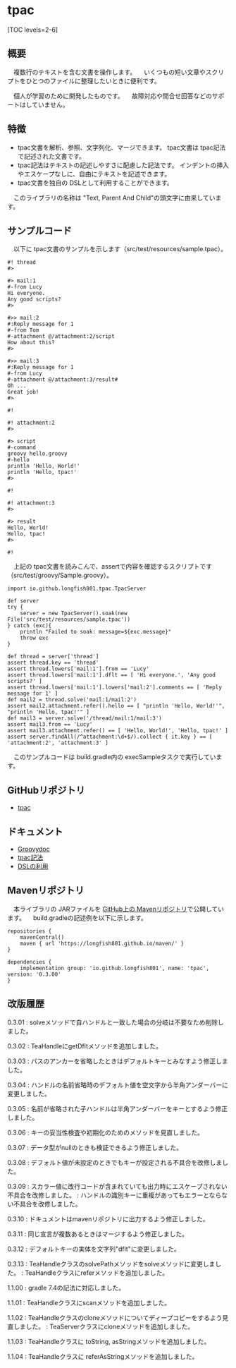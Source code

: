 # tpac

[TOC levels=2-6]

## 概要

　複数行のテキストを含む文書を操作します。
　いくつもの短い文章やスクリプトをひとつのファイルに整理したいときに便利です。

　個人が学習のために開発したものです。
　故障対応や問合せ回答などのサポートはしていません。

## 特徴

* tpac文書を解析、参照、文字列化、マージできます。
  tpac文書は tpac記法で記述された文書です。
* tpac記法はテキストの記述しやすさに配慮した記法です。
  インデントの挿入やエスケープなしに、自由にテキストを記述できます。
* tpac文書を独自の DSLとして利用することができます。

　このライブラリの名称は "Text, Parent And Child"の頭文字に由来しています。

## サンプルコード

　以下に tpac文書のサンプルを示します（src/test/resources/sample.tpac）。

```
#! thread
#>

#> mail:1
#-from Lucy
Hi everyone.
Any good scripts?
#>

#>> mail:2
#:Reply message for 1
#-from Tom
#-attachment @/attachment:2/script
How about this?
#>

#>> mail:3
#:Reply message for 1
#-from Lucy
#-attachment @/attachment:3/result#
Oh ...
Great job!
#>

#!

#! attachment:2
#>

#> script
#-command
groovy hello.groovy
#-hello
println 'Hello, World!'
println 'Hello, tpac!'
#>

#!

#! attachment:3
#>

#> result
Hello, World!
Hello, tpac!
#>

#!
```

　上記の tpac文書を読みこんで、assertで内容を確認するスクリプトです（src/test/groovy/Sample.groovy）。

```
import io.github.longfish801.tpac.TpacServer

def server
try {
	server = new TpacServer().soak(new File('src/test/resources/sample.tpac'))
} catch (exc){
	println "Failed to soak: message=${exc.message}"
	throw exc
}

def thread = server['thread']
assert thread.key == 'thread'
assert thread.lowers['mail:1'].from == 'Lucy'
assert thread.lowers['mail:1'].dflt == [ 'Hi everyone.', 'Any good scripts?' ]
assert thread.lowers['mail:1'].lowers['mail:2'].comments == [ 'Reply message for 1' ]
def mail2 = thread.solve('mail:1/mail:2')
assert mail2.attachment.refer().hello == [ "println 'Hello, World!'", "println 'Hello, tpac!'" ]
def mail3 = server.solve('/thread/mail:1/mail:3')
assert mail3.from == 'Lucy'
assert mail3.attachment.refer() == [ 'Hello, World!', 'Hello, tpac!' ]
assert server.findAll(/^attachment:\d+$/).collect { it.key } == [ 'attachment:2', 'attachment:3' ]
```

　このサンプルコードは build.gradle内の execSampleタスクで実行しています。

## GitHubリポジトリ

* [tpac](https://github.com/longfish801/tpac)

## ドキュメント

* [Groovydoc](groovydoc/)
* [tpac記法](notation.html)
* [DSLの利用](dsl.html)

## Mavenリポジトリ

　本ライブラリの JARファイルを [GitHub上の Mavenリポジトリ](https://github.com/longfish801/maven)で公開しています。
　build.gradleの記述例を以下に示します。

```
repositories {
	mavenCentral()
	maven { url 'https://longfish801.github.io/maven/' }
}

dependencies {
	implementation group: 'io.github.longfish801', name: 'tpac', version: '0.3.00'
}
```

## 改版履歴

0.3.01
: solveメソッドで自ハンドルと一致した場合の分岐は不要なため削除しました。

0.3.02
: TeaHandleにgetDfltメソッドを追加しました。

0.3.03
: パスのアンカーを省略したときはデフォルトキーとみなすよう修正しました。

0.3.04
: ハンドルの名前省略時のデフォルト値を空文字から半角アンダーバーに変更しました。

0.3.05
: 名前が省略された子ハンドルは半角アンダーバーをキーとするよう修正しました。

0.3.06
: キーの妥当性検査や初期化のためのメソッドを見直しました。

0.3.07
: データ型がnullのときも検証できるよう修正しました。

0.3.08
: デフォルト値が未設定のときでもキーが設定される不具合を改修しました。

0.3.09
: スカラー値に改行コードが含まれていても出力時にエスケープされない不具合を改修しました。
: ハンドルの識別キーに重複があってもエラーとならない不具合を改修しました。

0.3.10
: ドキュメントはmavenリポジトリに出力するよう修正しました。

0.3.11
: 同じ宣言が複数あるときはマージするよう修正しました。

0.3.12
: デフォルトキーの実体を文字列"dflt"に変更しました。

0.3.13
: TeaHandleクラスのsolvePathメソッドをsolveメソッドに変更しました。
: TeaHandleクラスにreferメソッドを追加しました。

1.1.00
: gradle 7.4の記法に対応しました。

1.1.01
: TeaHandleクラスにscanメソッドを追加しました。

1.1.02
: TeaHandleクラスのcloneメソッドについてディープコピーをするよう見直しました。
: TeaServerクラスにcloneメソッドを追加しました。

1.1.03
: TeaHandleクラスに toString, asStringメソッドを追加しました。

1.1.04
: TeaHandleクラスに referAsStringメソッドを追加しました。
